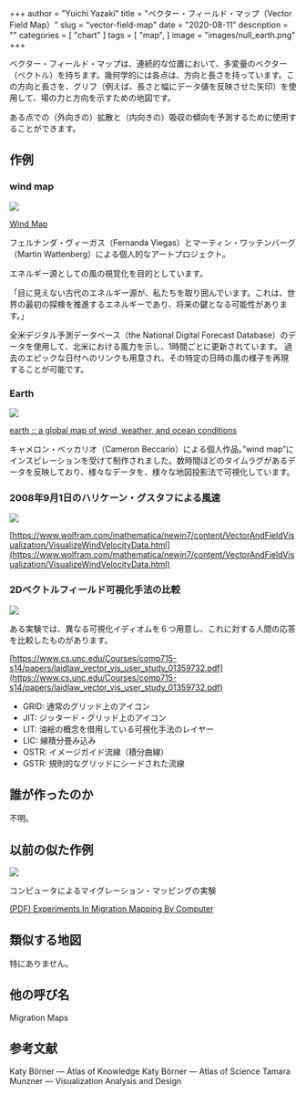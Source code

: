 +++
author = "Yuichi Yazaki"
title = "ベクター・フィールド・マップ（Vector Field Map）"
slug = "vector-field-map"
date = "2020-08-11"
description = ""
categories = [
    "chart"
]
tags = [
    "map",
]
image = "images/null_earth.png"
+++

ベクター・フィールド・マップは、連続的な位置において、多変量のベクター（ベクトル）を持ちます。幾何学的には各点は、方向と長さを持っています。この方向と長さを、グリフ（例えば、長さと幅にデータ値を反映させた矢印）を使用して、場の力と方向を示すための地図です。

<!--more-->

ある点での（外向きの）拡散と（内向きの）吸収の傾向を予測するために使用することができます。

## 作例

### wind map

![](images/wind_map.png)


[Wind Map](http://hint.fm/wind/)


フェルナンダ・ヴィーガス（Fernanda Viegas）とマーティン・ワッテンバーグ（Martin Wattenberg）による個人的なアートプロジェクト。

エネルギー源としての風の視覚化を目的としています。

「目に見えない古代のエネルギー源が、私たちを取り囲んでいます。これは、世界の最初の探検を推進するエネルギーであり、将来の鍵となる可能性があります。」

全米デジタル予測データベース（the National Digital Forecast Database）のデータを使用して、北米における風力を示し、1時間ごとに更新されています。
過去のエピックな日付へのリンクも用意され、その特定の日時の風の様子を再現することが可能です。

### Earth

![](images/null_earth.png)

[earth :: a global map of wind, weather, and ocean conditions](https://earth.nullschool.net/)

キャメロン・ベッカリオ（Cameron Beccario）による個人作品。”wind map”にインスピレーションを受けて制作されました。数時間ほどのタイムラグがあるデータを反映しており、様々なデータを、様々な地図投影法で可視化しています。

### 2008年9月1日のハリケーン・グスタフによる風速

![](images/1_seFS4uTmFtKn-y17xC0QIg-1.jpeg)

[https://www.wolfram.com/mathematica/newin7/content/VectorAndFieldVisualization/VisualizeWindVelocityData.html](https://www.wolfram.com/mathematica/newin7/content/VectorAndFieldVisualization/VisualizeWindVelocityData.html)


### 2Dベクトルフィールド可視化手法の比較

![](images/1_J6Xh_vc_supgN4dzDBpOJg.jpeg)

ある実験では、異なる可視化イディオムを６つ用意し、これに対する人間の応答を比較したものがあります。

[https://www.cs.unc.edu/Courses/comp715-s14/papers/laidlaw_vector_vis_user_study_01359732.pdf](https://www.cs.unc.edu/Courses/comp715-s14/papers/laidlaw_vector_vis_user_study_01359732.pdf)

- GRID: 通常のグリッド上のアイコン
- JIT: ジッタード・グリッド上のアイコン
- LIT: 油絵の概念を借用している可視化手法のレイヤー
- LIC: 線積分畳み込み
- OSTR: イメージガイド流線（積分曲線）
- GSTR: 規則的なグリッドにシードされた流線


## 誰が作ったのか

不明。

## 以前の似た作例

![](images/1_4o1FSaAcNjfBqreY8fP28Q.png)

コンピュータによるマイグレーション・マッピングの実験

[(PDF) Experiments In Migration Mapping By Computer](https://www.researchgate.net/publication/253604711_Experiments_In_Migration_Mapping_By_Computer)


## 類似する地図

特にありません。

## 他の呼び名
Migration Maps

## 参考文献

Katy Börner — Atlas of Knowledge
Katy Börner — Atlas of Science
Tamara Munzner — Visualization Analysis and Design